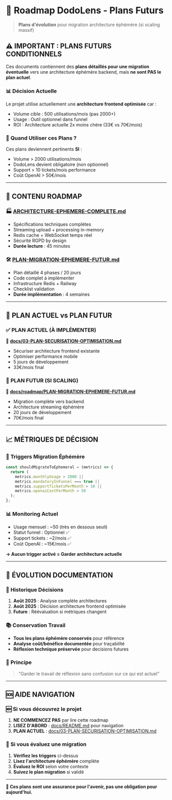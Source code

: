 # 🔮 Roadmap DodoLens - Plans Futurs

> **Plans d'évolution** pour migration architecture éphémère (si scaling massif)

## ⚠️ **IMPORTANT : PLANS FUTURS CONDITIONNELS**

Ces documents contiennent des **plans détaillés pour une migration éventuelle** vers une architecture éphémère backend, mais **ne sont PAS le plan actuel**.

### 📊 **Décision Actuelle**
Le projet utilise actuellement une **architecture frontend optimisée** car :
- Volume cible : 500 utilisations/mois (pas 2000+)
- Usage : Outil optionnel dans funnel
- ROI : Architecture actuelle 2x moins chère (33€ vs 70€/mois)

### 🔄 **Quand Utiliser ces Plans ?**

Ces plans deviennent pertinents **SI** :
- Volume > 2000 utilisations/mois
- DodoLens devient obligatoire (non optionnel)
- Support > 10 tickets/mois performance
- Coût OpenAI > 50€/mois

---

## 📂 **CONTENU ROADMAP**

### 🏭 **[ARCHITECTURE-EPHEMERE-COMPLETE.md](ARCHITECTURE-EPHEMERE-COMPLETE.md)**
- Spécifications techniques complètes
- Streaming upload + processing in-memory
- Redis cache + WebSocket temps réel
- Sécurité RGPD by design
- **Durée lecture** : 45 minutes

### 🛠️ **[PLAN-MIGRATION-EPHEMERE-FUTUR.md](PLAN-MIGRATION-EPHEMERE-FUTUR.md)**
- Plan détaillé 4 phases / 20 jours
- Code complet à implémenter
- Infrastructure Redis + Railway
- Checklist validation
- **Durée implémentation** : 4 semaines

---

## 🎯 **PLAN ACTUEL vs PLAN FUTUR**

### ✅ **PLAN ACTUEL (À IMPLÉMENTER)**
📁 **[docs/03-PLAN-SECURISATION-OPTIMISATION.md](../03-PLAN-SECURISATION-OPTIMISATION.md)**
- Sécuriser architecture frontend existante
- Optimiser performance mobile
- 5 jours de développement
- 33€/mois final

### 🔮 **PLAN FUTUR (SI SCALING)**
📁 **[docs/roadmap/PLAN-MIGRATION-EPHEMERE-FUTUR.md](PLAN-MIGRATION-EPHEMERE-FUTUR.md)**
- Migration complète vers backend
- Architecture streaming éphémère
- 20 jours de développement
- 70€/mois final

---

## 📈 **MÉTRIQUES DE DÉCISION**

### 🚨 **Triggers Migration Éphémère**
```javascript
const shouldMigrateToEphemeral = (metrics) => {
  return (
    metrics.monthlyUsage > 2000 ||
    metrics.mandatoryInFunnel === true ||
    metrics.supportTicketsPerMonth > 10 ||
    metrics.openaiCostPerMonth > 50
  );
};
```

### 📊 **Monitoring Actuel**
- Usage mensuel : ~50 (très en dessous seuil)
- Statut funnel : Optionnel ✅
- Support tickets : ~2/mois ✅
- Coût OpenAI : ~15€/mois ✅

**→ Aucun trigger activé = Garder architecture actuelle**

---

## 🔄 **ÉVOLUTION DOCUMENTATION**

### 📅 **Historique Décisions**
1. **Août 2025** : Analyse complète architectures
2. **Août 2025** : Décision architecture frontend optimisée
3. **Future** : Réévaluation si métriques changent

### 📚 **Conservation Travail**
- **Tous les plans éphémère conservés** pour référence
- **Analyse coût/bénéfice documentée** pour traçabilité
- **Réflexion technique préservée** pour decisions futures

### 🎯 **Principe**
> "Garder le travail de réflexion sans confusion sur ce qui est actuel"

---

## 🆘 **AIDE NAVIGATION**

### 🆕 **Si vous découvrez le projet**
1. **NE COMMENCEZ PAS** par lire cette roadmap
2. **LISEZ D'ABORD** : [docs/README.md](../README.md) pour navigation
3. **PLAN ACTUEL** : [docs/03-PLAN-SECURISATION-OPTIMISATION.md](../03-PLAN-SECURISATION-OPTIMISATION.md)

### 🔮 **Si vous évaluez une migration**
1. **Vérifiez les triggers** ci-dessus
2. **Lisez l'architecture éphémère** complète
3. **Évaluez le ROI** selon votre contexte
4. **Suivez le plan migration** si validé

---

**🎯 Ces plans sont une assurance pour l'avenir, pas une obligation pour aujourd'hui.**
